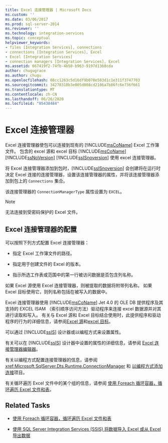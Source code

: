 ```yaml
---
title: Excel 连接管理器 | Microsoft Docs
ms.custom: ''
ms.date: 03/06/2017
ms.prod: sql-server-2014
ms.reviewer: ''
ms.technology: integration-services
ms.topic: conceptual
helpviewer_keywords:
- files [Integration Services], connections
- connections [Integration Services], Excel
- Excel [Integration Services]
- connection managers [Integration Services], Excel
ms.assetid: 667419f2-74fb-4b50-b963-9197d1368cda
author: chugugrace
ms.author: chugu
ms.openlocfilehash: 08cc1263c5d16df9b078e583d1c1e311f3747703
ms.sourcegitcommit: 34278310b3e005d008cd2106a7b86fc6e736f661
ms.translationtype: MT
ms.contentlocale: zh-CN
ms.lasthandoff: 06/26/2020
ms.locfileid: "85438484"
---
```

# <a name="excel-connection-manager"></a>Excel 连接管理器
  Excel 连接管理器使包可以连接到现有的 [!INCLUDE[msCoName](../../includes/msconame-md.md)] Excel 工作簿文件。 包含的 excel 源和 excel 目标 [!INCLUDE[msCoName](../../includes/msconame-md.md)] [!INCLUDE[ssNoVersion](../../includes/ssnoversion-md.md)] [!INCLUDE[ssISnoversion](../../includes/ssisnoversion-md.md)] 使用 excel 连接管理器。  
  
 将 Excel 连接管理器添加到包时，[!INCLUDE[ssISnoversion](../../includes/ssisnoversion-md.md)] 会创建将在运行时决定 Excel 连接的连接管理器，设置该连接管理器的属性，并将该连接管理器添加到包上的 `Connections` 集合。  
  
 该连接管理器的 `ConnectionManagerType` 属性设置为 `EXCEL`。  
  
> [!NOTE]  
>  无法连接到受密码保护的 Excel 文件。  
  
## <a name="configuration-of-the-excel-connection-manager"></a>Excel 连接管理器的配置  
 可以按照下列方式配置 Excel 连接管理器：  
  
-   指定 Excel 工作簿文件的路径。  
  
-   指定用于创建文件的 Excel 的版本。  
  
-   指示所选工作表或范围中的第一行被访问数据是否包含列名称。  
  
 如果 Excel 源使用 Excel 连接管理器，则被提取的数据将附带列名称。 如果 Excel 目标使用它，则列名称包括在被写入的数据中。  
  
 Excel 连接管理器使用 [!INCLUDE[msCoName](../../includes/msconame-md.md)] Jet 4.0 的 OLE DB 提供程序及其支持的 EXCEL ISAM （索引顺序访问方法）驱动程序来连接 excel 数据源并对其进行读取和写入。 有关与 Excel 源和 Excel 目标结合使用时，此提供程序和驱动程序的行为的详细信息，请参阅[Excel 源](../data-flow/excel-source.md)和[excel 目标](../data-flow/excel-destination.md)。  
  
 可以通过 [!INCLUDE[ssIS](../../includes/ssis-md.md)] 设计器或以编程方式来设置属性。  
  
 有关可以在 [!INCLUDE[ssIS](../../includes/ssis-md.md)] 设计器中设置的属性的详细信息，请参阅 [Excel 连接管理器编辑器](../excel-connection-manager-editor.md)。  
  
 有关以编程方式配置连接管理器的信息，请参阅 <xref:Microsoft.SqlServer.Dts.Runtime.ConnectionManager> 和 [以编程方式添加连接](../building-packages-programmatically/adding-connections-programmatically.md)项目。  
  
 有关循环遍历 Excel 文件中的某个组的信息，请参阅 [使用 Foreach 循环容器，循环遍历 Excel 文件和表](../control-flow/foreach-loop-container.md)。  
  
## <a name="related-tasks"></a>Related Tasks  
  
-   [使用 Foreach 循环容器，循环遍历 Excel 文件和表](../control-flow/foreach-loop-container.md)  
  
-   [使用 SQL Server Integration Services (SSIS) 将数据导入 Excel 或从 Excel 导出数据](../load-data-to-from-excel-with-ssis.md)
  
  
